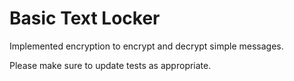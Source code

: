 # Basic Text Locker

Implemented encryption to encrypt and decrypt simple messages.

Please make sure to update tests as appropriate.

